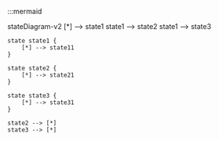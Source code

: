 :::mermaid

stateDiagram-v2
    [*] --> state1
    state1 --> state2
    state1 --> state3

    state state1 {
        [*] --> state11
    }

    state state2 {
        [*] --> state21
    }

    state state3 {
        [*] --> state31
    }    

    state2 --> [*]
    state3 --> [*]